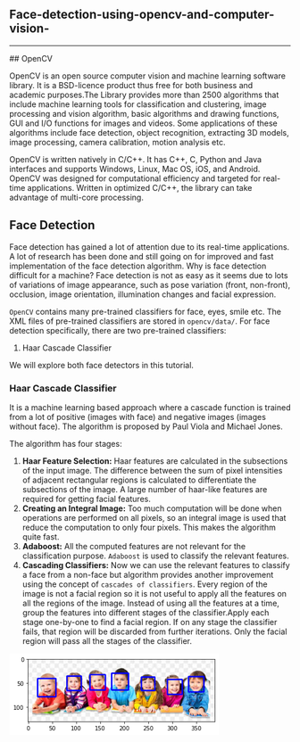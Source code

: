 <h2> Face-detection-using-opencv-and-computer-vision- </h2>
<hr>
## OpenCV

OpenCV is an open source computer vision and machine learning software library. It is a BSD-licence product thus free for both business and academic purposes.The Library provides more than 2500 algorithms that include machine learning tools for classification and clustering, image processing and vision algorithm, basic algorithms and drawing functions, GUI and I/O functions for images and videos. Some applications of these algorithms include face detection, object recognition, extracting 3D models, image processing, camera calibration, motion analysis etc.

OpenCV is written natively in C/C++. It has C++, C, Python and Java interfaces and supports Windows, Linux, Mac OS, iOS, and Android. OpenCV was designed for computational efficiency and targeted for real-time applications. Written in optimized C/C++, the library can take advantage of multi-core processing.

## Face Detection

Face detection has gained a lot of attention due to its real-time applications. A lot of research has been done and still going on for improved and fast implementation of the face detection algorithm. Why is face detection difficult for a machine? Face detection is not as easy as it seems due to lots of variations of image appearance, such as pose variation (front, non-front), occlusion, image orientation, illumination changes and facial expression.

`OpenCV` contains many pre-trained classifiers for face, eyes, smile etc. The XML files of pre-trained classifiers are stored in `opencv/data/`. For face detection specifically, there are two pre-trained classifiers:

1. Haar Cascade Classifier



We will explore both face detectors in this tutorial. 

### Haar Cascade Classifier

It is a machine learning based approach where a cascade function is trained from a lot of positive (images with face) and negative images (images without face). The algorithm is proposed by Paul Viola and Michael Jones.

The algorithm has four stages:

1. **Haar Feature Selection:** Haar features are calculated in the subsections of the input image. The difference between the sum of pixel intensities of adjacent rectangular regions is calculated to differentiate the subsections of the image. A large number of haar-like features are required for getting facial features.
2. **Creating an Integral Image:** Too much computation will be done when operations are performed on all pixels, so an integral image is used that reduce the computation to only four pixels. This makes the algorithm quite fast.
3. **Adaboost:** All the computed features are not relevant for the classification purpose. `Adaboost` is used to classify the relevant features.
4. **Cascading Classifiers:** Now we can use the relevant features to classify a face from a non-face but algorithm provides another improvement using the concept of `cascades of classifiers`. Every region of the image is not a facial region so it is not useful to apply all the features on all the regions of the image. Instead of using all the features at a time, group the features into different stages of the classifier.Apply each stage one-by-one to find a facial region. If on any stage the classifier fails, that region will be discarded from further iterations. Only the facial region will pass all the stages of the classifier.   

<img src = '/images/download.png'>
